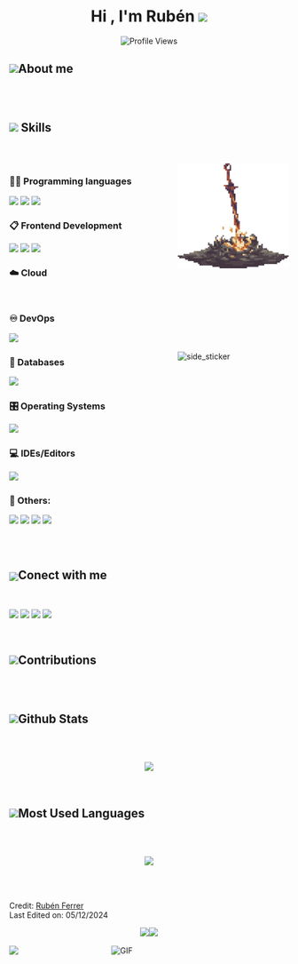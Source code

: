 <h1 align="center"><b>Hi , I'm Rubén </b><img src="https://media.giphy.com/media/hvRJCLFzcasrR4ia7z/giphy.gif" width="35"></h1>

<p align = "center">
	<img src = "https://komarev.com/ghpvc/?username=Rubenet8&style=plastic&color=blueviolet" alt = "Profile Views"/>
</p>


## <picture><img src = "https://github.com/7oSkaaa/7oSkaaa/blob/main/Images/about_me.gif?raw=true" width = 50px></picture><b>About me</b>
<br><br>



## <img src="https://media2.giphy.com/media/QssGEmpkyEOhBCb7e1/giphy.gif?cid=ecf05e47a0n3gi1bfqntqmob8g9aid1oyj2wr3ds3mg700bl&rid=giphy.gif" width ="25"><b> Skills</b>
<br><br>
<img align="right" src="https://raw.githubusercontent.com/TanZng/TanZng/master/assets/bonefire.gif" width="200"/>

### 👨‍💻 Programming languages

[![](https://skillicons.dev/icons?i=js)](https://skillicons.dev)
[![](https://skillicons.dev/icons?i=react)](https://skillicons.dev)
[![](https://skillicons.dev/icons?i=py)](https://skillicons.dev)

### 📋 Frontend Development

[![](https://skillicons.dev/icons?i=html)](https://skillicons.dev)
[![](https://skillicons.dev/icons?i=css)](https://skillicons.dev)
[![](https://skillicons.dev/icons?i=bootstrap)](https://skillicons.dev)

### ☁️ Cloud

<br>

### ♾️ DevOps

[![](https://skillicons.dev/icons?i=github)](https://skillicons.dev)

<img align="right" width=200px height=200px alt="side_sticker" src="https://media.giphy.com/media/TEnXkcsHrP4YedChhA/giphy.gif" />

### 💾 Databases

[![](https://skillicons.dev/icons?i=mysql)](https://skillicons.dev)

### 🎛️ Operating Systems

[![](https://skillicons.dev/icons?i=windows)](https://skillicons.dev)

### 💻 IDEs/Editors

[![](https://skillicons.dev/icons?i=vscode)](https://skillicons.dev)

### 🥅 Others:

[![](https://skillicons.dev/icons?i=bash)](https://skillicons.dev)
[![](https://skillicons.dev/icons?i=discord)](https://skillicons.dev)
[![](https://skillicons.dev/icons?i=bots)](https://skillicons.dev)
[![](https://skillicons.dev/icons?i=notion)](https://skillicons.dev)


<br><br>
## <picture><img src="https://emojis.slackmojis.com/emojis/images/1579216111/7550/pikachu_wave.gif?1579216111" align="center" width="40" /></picture><b>Conect with me</b>
<br>

[![](https://skillicons.dev/icons?i=discord)](https://skillicons.dev)
[![](https://skillicons.dev/icons?i=gmail)](https://skillicons.dev)
[![](https://skillicons.dev/icons?i=instagram)](https://skillicons.dev)
[![](https://skillicons.dev/icons?i=linkedin)](https://skillicons.dev)


<br>

## <img src='https://raw.githubusercontent.com/ShahriarShafin/ShahriarShafin/main/Assets/handshake.gif' width="50"><b>Contributions</b>
<br><br>


## <img src="https://media.giphy.com/media/iY8CRBdQXODJSCERIr/giphy.gif" width="40"><b>Github Stats</b>
<br><br>
<p align='center'>
<img src="https://github-readme-stats.vercel.app/api?username=Rubenet8&show_icons=true&theme=github_dark">
</p>
<br>

## <img src="https://emojipedia-us.s3.amazonaws.com/source/skype/289/ghost_1f47b.png" width="40"><b>Most Used Languages</b>
<br><br>
<p align='center'>
<img src="https://github-readme-stats.anuraghazra1.vercel.app/api/top-langs/?username=Rubenet8&theme=dark&hide_border=true&no-bg=true&no-frame=true&langs_count=10">
</p>
<br>



##
Credit: [Rubén Ferrer](https://github.com/Rubenet8) <br> Last Edited on: 05/12/2024

<div align=center>
    <p><img src="https://i.giphy.com/media/IdyAQJVN2kVPNUrojM/200.webp" width="100"><img src="https://i.giphy.com/media/KzJkzjggfGN5Py6nkT/200.webp" width="100"></p>
 </div>

<img align="right" height="300px" width= "320px" alt="GIF" src="https://media.giphy.com/media/CVtNe84hhYF9u/giphy.gif" />
<img src="https://user-images.githubusercontent.com/73097560/115834477-dbab4500-a447-11eb-908a-139a6edaec5c.gif"><br><br>
